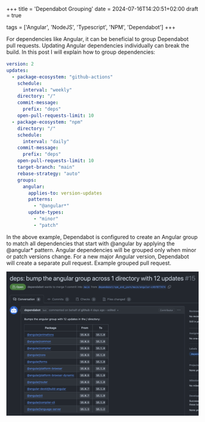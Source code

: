 +++
title = 'Dependabot Grouping'
date = 2024-07-16T14:20:51+02:00
draft = true

tags = ['Angular', 'NodeJS', 'Typescript', 'NPM', 'Dependabot']
+++

For dependencies like Angular, it can be beneficial to group Dependabot pull requests. Updating Angular dependencies individually can break the build. In this post I will explain how to group dependencies:

```yaml
version: 2
updates:
  - package-ecosystem: "github-actions"
    schedule:
      interval: "weekly"
    directory: "/"
    commit-message:
      prefix: "deps"
    open-pull-requests-limit: 10
  - package-ecosystem: "npm"
    directory: "/"
    schedule:
      interval: "daily"
    commit-message:
      prefix: "deps"
    open-pull-requests-limit: 10
    target-branch: "main"
    rebase-strategy: "auto"
    groups:
      angular:
        applies-to: version-updates
        patterns:
          - "@angular*"
        update-types:
          - "minor"
          - "patch"
```

In the above example, Dependabot is configured to create an Angular group to match all dependencies that start with @angular by applying the @angular\* pattern. Angular dependencies will be grouped only when minor or patch versions change. For a new major Angular version, Dependabot will create a separate pull request. Example grouped pull request.

![Dependabot grouping example](dependabot-grouping-example.png)
